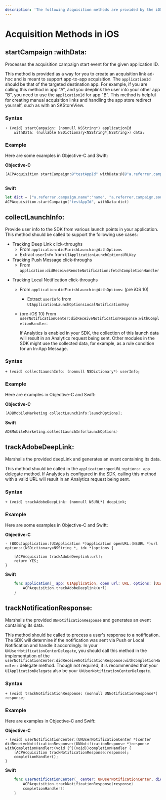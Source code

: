 ```yaml
---
description: 'The following Acquisition methods are provided by the iOS library:'
---
```


# Acquisition Methods in iOS

## startCampaign :withData:

Processes the acquisition campaign start event for the given application ID.

This method is provided as a way for you to create an acquisition link ad-hoc and is meant to support app-to-app acquisition. The `applicationId` should be that of the targeted destination app. For example, if you are calling this method in app "A", and you deeplink the user into your other app "B", you need to use the `applicationId` for app "B". This method is helpful for creating manual acquisition links and handling the app store redirect yourself, such as with an SKStoreView.

### Syntax

```text
+ (void) startCampaign: (nonnull NSString*) applicationId
    withData: (nullable NSDictionary<NSString*,NSString>) data;
```

### Example

Here are some examples in Objective-C and Swift:

**Objective-C**

```objectivec
[ACPAcquisition startCampaign:@"testAppId" withData:@{@"a.referrer.campaign.name":@"name", @"a.referrer.campaign.source":@"source"
                                                                        }];
```

**Swift**

```swift
let dict = ["a.referrer.campaign.name":"name", "a.referrer.campaign.source":"source"]
ACPAcquisition.startCampaign("testAppId", withData:dict)
```

## collectLaunchInfo:

Provide user info to the SDK from various launch points in your application. This method should be called to support the following use cases:

* Tracking Deep Link click-throughs
  * From `application:didFinishLaunchingWithOptions`
  * Extract `userInfo` from `UIApplicationLaunchOptionsURLKey`
* Tracking Push Message click-throughs
  * From `application:didReceiveRemoteNotification:fetchCompletionHandler:`
* Tracking Local Notification click-throughs
  * From `application:didFinishLaunchingWithOptions`: \(pre iOS 10\)
    * Extract `userInfo` from `UIApplicationLaunchOptionsLocalNotificationKey`
  * \(pre-iOS 10\) From `userNotificationCenter:didReceiveNotificationResponse:withCompletionHandler`:

    If Analytics is enabled in your SDK, the collection of this launch data will result in an Analytics request being sent. Other modules in the SDK might use the collected data, for example, as a rule condition for an In-App Message.

### Syntax

```text
+ (void) collectLaunchInfo: (nonnull NSDictionary*) userInfo;
```

### Example

Here are examples in Objective-C and Swift:

**Objective-C**

```objectivec
[ADBMobileMarketing collectLaunchInfo:launchOptions];
```

**Swift**

```swift
ADBMobileMarketing.collectLaunchInfo(launchOptions)
```

## **trackAdobeDeepLink:**

Marshalls the provided deepLink and generates an event containing its data.

This method should be called in the `application:openURL:options: app` delegate method. If Analytics is configured in the SDK, calling this method with a valid URL will result in an Analytics request being sent.

### Syntax

```text
+ (void) trackAdobeDeepLink: (nonnull NSURL*) deepLink;
```

### Example

Here are some examples in Objective-C and Swift:

**Objective-C**

```text
- (BOOL)application:(UIApplication *)application openURL:(NSURL *)url options:(NSDictionary<NSString *, id> *)options {

    [ACPAcquisition trackAdobeDeeplink:url];
    return YES;
}
```

**Swift**

```swift
    func application(_ app: UIApplication, open url: URL, options: [UIApplicationOpenURLOptionsKey : Any] = [:]) -> Bool {
        ACPAcquisition.trackAdobeDeeplink(url)
    }
```

## **trackNotificationResponse:**

Marshalls the provided `UNNotificationResponse` and generates an event containing its data.

This method should be called to process a user's response to a notification. The SDK will determine if the notification was sent via Push or Local Notification and handle it accordingly. In your `UNUserNotificationCenterDelegate`, you should call this method in the implementation of the `userNotificationCenter:didReceiveNotificationResponse:withCompletionHandler:` delegate method. Though not required, it is recommended that your `UIApplicationDelegate` also be your `UNUserNotificationCenterDelegate`.

### Syntax

```text
+ (void) trackNotificationResponse: (nonnull UNNotificationResponse*) response;
```

### Example

Here are examples in Objective-C and Swift:

**Objective-C**

```text
- (void) userNotificationCenter:(UNUserNotificationCenter *)center didReceiveNotificationResponse:(UNNotificationResponse *)response withCompletionHandler:(void (^)(void))completionHandler {
    [ACPAcquisition trackNotificationResponse:response];    
    completionHandler();
}
```

**Swift**

```swift
    func userNotificationCenter(_ center: UNUserNotificationCenter, didReceive response: UNNotificationResponse, withCompletionHandler completionHandler: @escaping () -> Void) {
        ACPAcquisition.trackNotificationResponse(response)
        completionHandler()
    }
```

